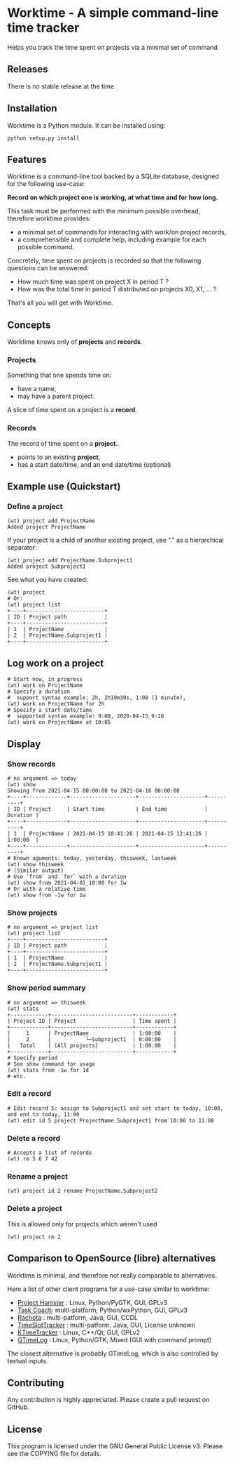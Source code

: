 # Worktime - A simple command-line time tracker

Helps you track the time spent on projects via a minimal set of command.

## Releases

There is no stable release at the time

## Installation

Worktime is a Python module. It can be installed using:

```
python setup.py install
```

## Features

Worktime is a command-line tool backed by a SQLite database, designed for the following use-case:

**Record on which project one is working, at what time and for how long.**

This task must be performed with the minimum possible overhead, therefore worktime provides:
- a minimal set of commands for interacting with work/on project records,
- a comprehensible and complete help, including example for each possible command.

Concretely, time spent on projects is recorded so that the following questions can be answered:
- How much time was spent on project X in period T ?
- How was the total time in period T distributed on projects X0, X1, ... ?

That's all you will get with Worktime.

## Concepts

Worktime knows only of **projects** and **records**.

### Projects

Something that one spends time on:
- have a name,
- may have a parent project.

A slice of time spent on a project is a **record**.

### Records

The record of time spent on a **project**..
- points to an existing **project**,
- has a start date/time, and an end date/time (optional)


## Example use (Quickstart)

### Define a project

```
(wt) project add ProjectName
Added project ProjectName
```

If your project is a child of another existing project, use "." as a hierarchical separator:
```
(wt) project add ProjectName.Subproject1
Added project Subproject1
```

See what you have created:
```
(wt) project
# Or:
(wt) project list
+----+-------------------------+
| ID | Project path            |
+----+-------------------------+
| 1  | ProjectName             |
| 2  | ProjectName.Subproject1 |
+----+-------------------------+
```

## Log work on a project

```
# Start now, in progress
(wt) work on ProjectName
# Specify a duration
#  support syntax example: 2h, 2h10m30s, 1:00 (1 minute), 
(wt) work on ProjectName for 2h
# Specify a start date/time
#  supported syntax example: 9:00, 2020-04-15_9:10
(wt) work on ProjectName at 10:05
```

## Display

### Show records

```
# no argument => today
(wt) show
Showing from 2021-04-15 00:00:00 to 2021-04-16 00:00:00
+----+-------------+---------------------+---------------------+----------+
| ID | Project     | Start time          | End time            | Duration |
+----+-------------+---------------------+---------------------+----------+
| 1  | ProjectName | 2021-04-15 10:41:26 | 2021-04-15 12:41:26 | 1:00:00  |
+----+-------------+---------------------+---------------------+----------+
# Known aguments: today, yesterday, thisweek, lastweek
(wt) show thisweek
# (Similar output)
# Use `from` and `for` with a duration
(wt) show from 2021-04-01_10:00 for 1w
# Or with a relative time
(wt) show from -1w for 1w
```

### Show projects

```
# no argument => project list
(wt) project list
+----+-------------------------+
| ID | Project path            |
+----+-------------------------+
| 1  | ProjectName             |
| 2  | ProjectName.Subproject1 |
+----+-------------------------+
```

### Show period summary

```
# no argument => thisweek
(wt) stats
+------------+--------------------------+------------+
| Project ID | Project                  | Time spent |
+------------+--------------------------+------------+
|     1      | ProjectName              | 1:00:00    |
|     2      |           └─Subproject1  | 0:00:00    |
|   Total    | [All projects]           | 1:00:00    |
+------------+--------------------------+------------+
# Specify period
# See show command for usage
(wt) stats from -1w for 1d
# etc.
```

### Edit a record

```
# Edit record 5: assign to Subproject1 and set start to today, 10:00, and end to today, 11:00
(wt) edit id 5 project ProjectName.Subproject1 from 10:00 to 11:00
```

### Delete a record

```
# Accepts a list of records
(wt) rm 5 6 7 42
```

### Rename a project

```
(wt) project id 2 rename ProjectName.Subproject2
```

### Delete a project
This is allowed only for projects which weren't used
```
(wt) project rm 2
```

## Comparison to OpenSource (libre) alternatives

Worktime is minimal, and therefore not really comparable to alternatives.

Here a list of other client programs for a use-case similar to worktime:

- [Project Hamster](https://projecthamster.wordpress.com/about/) : Linux, Python/PyGTK, GUI, GPLv3
- [Task Coach](https://www.taskcoach.org/): multi-platform, Python/wxPython, GUI, GPLv3
- [Rachota](http://rachota.sourceforge.net/en/index.html) : multi-patform, Java, GUI, CCDL
- [TimeSlotTracker](https://github.com/TimeSlotTracker/timeslottracker-desktop) : multi-patform, Java, GUI, License unknown
- [KTimeTracker](https://userbase.kde.org/KTimeTracker) : Linux, C++/Qt, GUI, GPLv2
- [GTimeLog](https://gtimelog.org/) : Linux, Python/GTK, Mixed (GUI with command prompt)

The closest alternative is probably GTimeLog, which is also controlled by textual inputs.


## Contributing

Any contribution is highly appreciated. Please create a pull request on GitHub.

## License

This program is licensed under the GNU General Public License v3. Please see the COPYING file for details.
